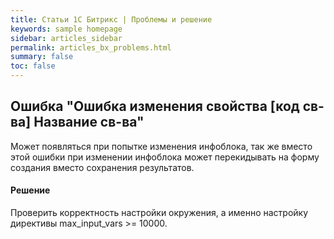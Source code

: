 ```yaml
---
title: Статьи 1С Битрикс | Проблемы и решение
keywords: sample homepage
sidebar: articles_sidebar
permalink: articles_bx_problems.html
summary: false
toc: false
---
```


## Ошибка "Ошибка изменения свойства [код св-ва] Название св-ва"

Может появляться при попытке изменения инфоблока, так же вместо этой ошибки при изменении инфоблока может перекидывать на форму создания вместо сохранения результатов.

#### Решение

Проверить корректность настройки окружения, а именно настройку директивы max_input_vars >= 10000.
